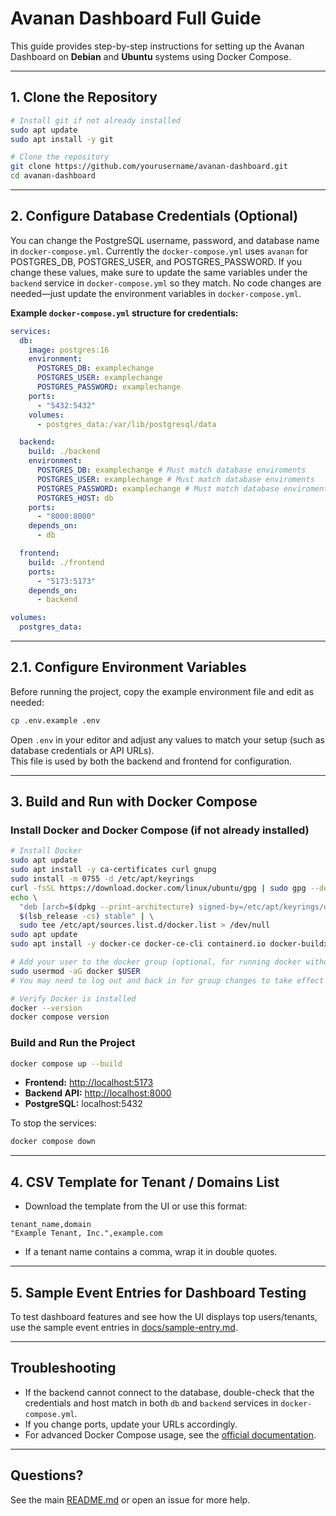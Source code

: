 # Avanan Dashboard Full Guide

This guide provides step-by-step instructions for setting up the Avanan Dashboard on **Debian** and **Ubuntu** systems using Docker Compose.

---

## 1. Clone the Repository

```sh
# Install git if not already installed
sudo apt update
sudo apt install -y git

# Clone the repository
git clone https://github.com/yourusername/avanan-dashboard.git
cd avanan-dashboard
```

---

## 2. Configure Database Credentials (Optional)

You can change the PostgreSQL username, password, and database name in `docker-compose.yml`.
Currently the `docker-compose.yml` uses `avanan` for POSTGRES_DB, POSTGRES_USER, and POSTGRES_PASSWORD.
If you change these values, make sure to update the same variables under the `backend` service in `docker-compose.yml` so they match.
No code changes are needed—just update the environment variables in `docker-compose.yml`.

**Example `docker-compose.yml` structure for credentials:**

```yaml
services:
  db:
    image: postgres:16
    environment:
      POSTGRES_DB: examplechange
      POSTGRES_USER: examplechange
      POSTGRES_PASSWORD: examplechange
    ports:
      - "5432:5432"
    volumes:
      - postgres_data:/var/lib/postgresql/data

  backend:
    build: ./backend
    environment:
      POSTGRES_DB: examplechange # Must match database enviroments
      POSTGRES_USER: examplechange # Must match database enviroments
      POSTGRES_PASSWORD: examplechange # Must match database enviroments
      POSTGRES_HOST: db
    ports:
      - "8000:8000"
    depends_on:
      - db

  frontend:
    build: ./frontend
    ports:
      - "5173:5173"
    depends_on:
      - backend

volumes:
  postgres_data:
```

---

## 2.1. Configure Environment Variables

Before running the project, copy the example environment file and edit as needed:

```sh
cp .env.example .env
```

Open `.env` in your editor and adjust any values to match your setup (such as database credentials or API URLs).  
This file is used by both the backend and frontend for configuration.

---

## 3. Build and Run with Docker Compose

### Install Docker and Docker Compose (if not already installed)

```sh
# Install Docker
sudo apt update
sudo apt install -y ca-certificates curl gnupg
sudo install -m 0755 -d /etc/apt/keyrings
curl -fsSL https://download.docker.com/linux/ubuntu/gpg | sudo gpg --dearmor -o /etc/apt/keyrings/docker.gpg
echo \
  "deb [arch=$(dpkg --print-architecture) signed-by=/etc/apt/keyrings/docker.gpg] https://download.docker.com/linux/ubuntu \
  $(lsb_release -cs) stable" | \
  sudo tee /etc/apt/sources.list.d/docker.list > /dev/null
sudo apt update
sudo apt install -y docker-ce docker-ce-cli containerd.io docker-buildx-plugin docker-compose-plugin

# Add your user to the docker group (optional, for running docker without sudo)
sudo usermod -aG docker $USER
# You may need to log out and back in for group changes to take effect

# Verify Docker is installed
docker --version
docker compose version
```

### Build and Run the Project

```sh
docker compose up --build
```

- **Frontend:** [http://localhost:5173](http://localhost:5173)
- **Backend API:** [http://localhost:8000](http://localhost:8000)
- **PostgreSQL:** localhost:5432

To stop the services:

```sh
docker compose down
```

---

## 4. CSV Template for Tenant / Domains List

- Download the template from the UI or use this format:

```csv
tenant_name,domain
"Example Tenant, Inc.",example.com
```

- If a tenant name contains a comma, wrap it in double quotes.

---

## 5. Sample Event Entries for Dashboard Testing

To test dashboard features and see how the UI displays top users/tenants, use the sample event entries in [docs/sample-entry.md](sample-entry.md).


---

## Troubleshooting

- If the backend cannot connect to the database, double-check that the credentials and host match in both `db` and `backend` services in `docker-compose.yml`.
- If you change ports, update your URLs accordingly.
- For advanced Docker Compose usage, see the [official documentation](https://docs.docker.com/compose/).

---

## Questions?

See the main [README.md](../README.md) or open an issue for more help.